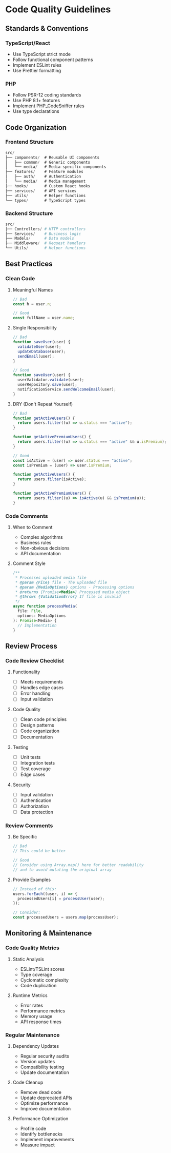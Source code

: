 # Code Quality Guidelines

## Standards & Conventions

### TypeScript/React

- Use TypeScript strict mode
- Follow functional component patterns
- Implement ESLint rules
- Use Prettier formatting

### PHP

- Follow PSR-12 coding standards
- Use PHP 8.1+ features
- Implement PHP_CodeSniffer rules
- Use type declarations

## Code Organization

### Frontend Structure

```typescript
src/
├── components/  # Reusable UI components
│   ├── common/  # Generic components
│   └── media/   # Media-specific components
├── features/    # Feature modules
│   ├── auth/    # Authentication
│   └── media/   # Media management
├── hooks/       # Custom React hooks
├── services/    # API services
├── utils/       # Helper functions
└── types/       # TypeScript types
```

### Backend Structure

```php
src/
├── Controllers/ # HTTP controllers
├── Services/    # Business logic
├── Models/      # Data models
├── Middleware/  # Request handlers
└── Utils/       # Helper functions
```

## Best Practices

### Clean Code

1. Meaningful Names

   ```typescript
   // Bad
   const h = user.n;

   // Good
   const fullName = user.name;
   ```

2. Single Responsibility

   ```typescript
   // Bad
   function saveUser(user) {
     validateUser(user);
     updateDatabase(user);
     sendEmail(user);
   }

   // Good
   function saveUser(user) {
     userValidator.validate(user);
     userRepository.save(user);
     notificationService.sendWelcomeEmail(user);
   }
   ```

3. DRY (Don't Repeat Yourself)

   ```typescript
   // Bad
   function getActiveUsers() {
     return users.filter((u) => u.status === "active");
   }

   function getActivePremiumUsers() {
     return users.filter((u) => u.status === "active" && u.isPremium);
   }

   // Good
   const isActive = (user) => user.status === "active";
   const isPremium = (user) => user.isPremium;

   function getActiveUsers() {
     return users.filter(isActive);
   }

   function getActivePremiumUsers() {
     return users.filter((u) => isActive(u) && isPremium(u));
   }
   ```

### Code Comments

1. When to Comment

   - Complex algorithms
   - Business rules
   - Non-obvious decisions
   - API documentation

2. Comment Style
   ```typescript
   /**
    * Processes uploaded media file
    * @param {File} file - The uploaded file
    * @param {MediaOptions} options - Processing options
    * @returns {Promise<Media>} Processed media object
    * @throws {ValidationError} If file is invalid
    */
   async function processMedia(
     file: File,
     options: MediaOptions
   ): Promise<Media> {
     // Implementation
   }
   ```

## Review Process

### Code Review Checklist

1. Functionality

   - [ ] Meets requirements
   - [ ] Handles edge cases
   - [ ] Error handling
   - [ ] Input validation

2. Code Quality

   - [ ] Clean code principles
   - [ ] Design patterns
   - [ ] Code organization
   - [ ] Documentation

3. Testing

   - [ ] Unit tests
   - [ ] Integration tests
   - [ ] Test coverage
   - [ ] Edge cases

4. Security
   - [ ] Input validation
   - [ ] Authentication
   - [ ] Authorization
   - [ ] Data protection

### Review Comments

1. Be Specific

   ```typescript
   // Bad
   // This could be better

   // Good
   // Consider using Array.map() here for better readability
   // and to avoid mutating the original array
   ```

2. Provide Examples

   ```typescript
   // Instead of this:
   users.forEach((user, i) => {
     processedUsers[i] = processUser(user);
   });

   // Consider:
   const processedUsers = users.map(processUser);
   ```

## Monitoring & Maintenance

### Code Quality Metrics

1. Static Analysis

   - ESLint/TSLint scores
   - Type coverage
   - Cyclomatic complexity
   - Code duplication

2. Runtime Metrics
   - Error rates
   - Performance metrics
   - Memory usage
   - API response times

### Regular Maintenance

1. Dependency Updates

   - Regular security audits
   - Version updates
   - Compatibility testing
   - Update documentation

2. Code Cleanup

   - Remove dead code
   - Update deprecated APIs
   - Optimize performance
   - Improve documentation

3. Performance Optimization
   - Profile code
   - Identify bottlenecks
   - Implement improvements
   - Measure impact
